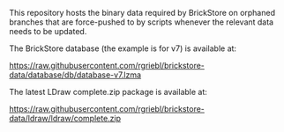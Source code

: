 This repository hosts the binary data required by BrickStore on orphaned
branches that are force-pushed to by scripts whenever the relevant data
needs to be updated.

The BrickStore database (the example is for v7) is available at:

https://raw.githubusercontent.com/rgriebl/brickstore-data/database/db/database-v7.lzma


The latest LDraw complete.zip package is available at:

https://raw.githubusercontent.com/rgriebl/brickstore-data/ldraw/ldraw/complete.zip
